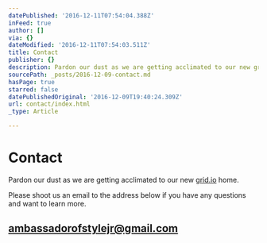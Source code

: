 ```yaml
---
datePublished: '2016-12-11T07:54:04.388Z'
inFeed: true
author: []
via: {}
dateModified: '2016-12-11T07:54:03.511Z'
title: Contact
publisher: {}
description: Pardon our dust as we are getting acclimated to our new grid.io home.
sourcePath: _posts/2016-12-09-contact.md
hasPage: true
starred: false
datePublishedOriginal: '2016-12-09T19:40:24.309Z'
url: contact/index.html
_type: Article

---
```

# **Contact**

Pardon our dust as we are getting acclimated to our new [grid.io][0] home.

Please shoot us an email to the address below if you have any questions and want to learn more.

## **ambassadorofstylejr@gmail.com**

[0]: https://thegrid.io/ "thegrid"